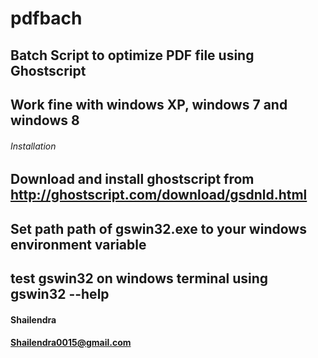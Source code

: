 # pdfbach


## Batch Script to optimize PDF file using Ghostscript 
## Work fine with windows XP, windows 7 and windows 8

###### Installation #######

## Download and install ghostscript from http://ghostscript.com/download/gsdnld.html

## Set path path of gswin32.exe to your windows environment variable
## test gswin32 on windows terminal using gswin32 --help

#### Shailendra 
#### Shailendra0015@gmail.com 



